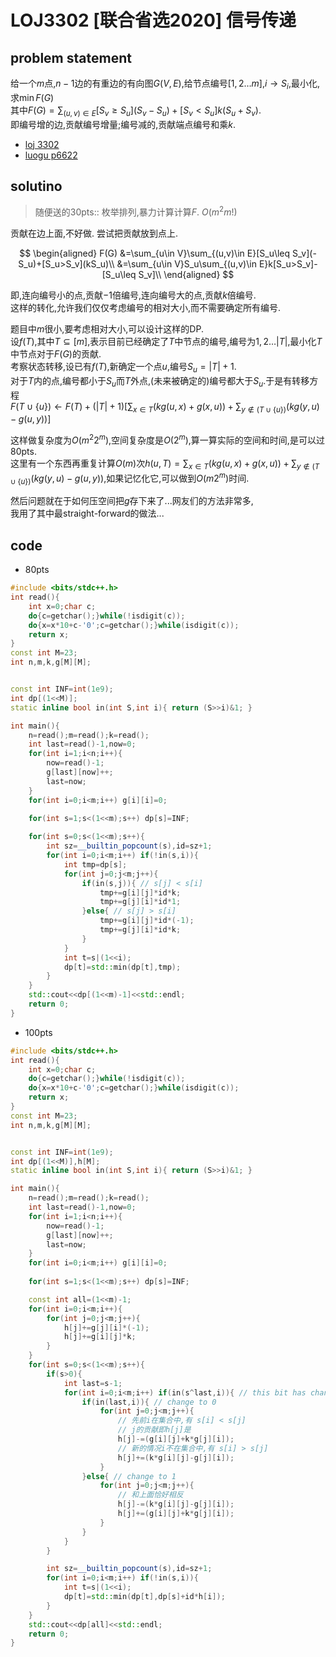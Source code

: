 # LOJ3302 [联合省选2020] 信号传递

## problem statement

给一个$m$点,$n-1$边的有重边的有向图$G(V,E)$,给节点编号$[1,2\ldots m]$,$i\to S_i$,最小化,求$\min F(G)$  
其中$F(G)=\sum_{(u,v)\in E}[S_v\geq S_u](S_v-S_u)+[S_v<S_u]k(S_u+S_v)$.  
即编号增的边,贡献编号增量;编号减的,贡献端点编号和乘$k$.

- [loj 3302](https://loj.ac/p/3302)
- [luogu p6622](https://www.luogu.com.cn/problem/P6622)

## solutino

> 随便送的30pts:: 枚举排列,暴力计算计算$F$. $O(m^2 m!)$

贡献在边上面,不好做. 尝试把贡献放到点上.

$$
\begin{aligned}
F(G)
&=\sum_{u\in V}\sum_{(u,v)\in E}[S_u\leq S_v](-S_u)+[S_u>S_v](kS_u)\\
&=\sum_{u\in V}S_u\sum_{(u,v)\in E}k[S_u>S_v]-[S_u\leq S_v]\\
\end{aligned}
$$

即,连向编号小的点,贡献$-1$倍编号,连向编号大的点,贡献$k$倍编号.  
这样的转化,允许我们仅仅考虑编号的相对大小,而不需要确定所有编号.  

题目中$m$很小,要考虑相对大小,可以设计这样的DP.  
设$f(T)$,其中$T\subseteq [m]$,表示目前已经确定了$T$中节点的编号,编号为$1,2\ldots |T|$,最小化$T$中节点对于$F(G)$的贡献.  
考察状态转移,设已有$f(T)$,新确定一个点$u$,编号$S_u=|T|+1$.  
对于$T$内的点,编号都小于$S_u$而$T$外点,(未来被确定的)编号都大于$S_u$.于是有转移方程  
$F(T\cup \{u\})\leftarrow F(T)+(|T|+1)\left[\sum_{x\in T}\left(k g(u,x)+g(x,u)\right)+\sum_{y\not\in (T\cup\{u\})}\left(k g(y,u)-g(u,y)\right)\right]$  

这样做复杂度为$O(m^2 2^m)$,空间复杂度是$O(2^m)$,算一算实际的空间和时间,是可以过80pts.  
这里有一个东西再重复计算$O(m)$次$h(u,T)=\sum_{x\in T}\left(k g(u,x)+g(x,u)\right)+\sum_{y\not\in (T\cup\{u\})}\left(k g(y,u)-g(u,y)\right)$,如果记忆化它,可以做到$O(m 2^m)$时间.  

然后问题就在于如何压空间把$g$存下来了...网友们的方法非常多,  
我用了其中最straight-forward的做法...

## code

- 80pts

```cpp
#include <bits/stdc++.h>
int read(){
	int x=0;char c;
	do{c=getchar();}while(!isdigit(c));
	do{x=x*10+c-'0';c=getchar();}while(isdigit(c));
	return x;
}
const int M=23;
int n,m,k,g[M][M];


const int INF=int(1e9);
int dp[(1<<M)];
static inline bool in(int S,int i){ return (S>>i)&1; }

int main(){
	n=read();m=read();k=read();
	int last=read()-1,now=0;
	for(int i=1;i<n;i++){
		now=read()-1;
		g[last][now]++;
		last=now;
	}
	for(int i=0;i<m;i++) g[i][i]=0;
	
	for(int s=1;s<(1<<m);s++) dp[s]=INF;

	for(int s=0;s<(1<<m);s++){
		int sz=__builtin_popcount(s),id=sz+1;
		for(int i=0;i<m;i++) if(!in(s,i)){
			int tmp=dp[s];
			for(int j=0;j<m;j++){
				if(in(s,j)){ // s[j] < s[i]
					tmp+=g[i][j]*id*k;
					tmp+=g[j][i]*id*1;
				}else{ // s[j] > s[i]
					tmp+=g[i][j]*id*(-1);
					tmp+=g[j][i]*id*k;
				}
			}
			int t=s|(1<<i);
			dp[t]=std::min(dp[t],tmp);
		}
	}
	std::cout<<dp[(1<<m)-1]<<std::endl;
	return 0;
}
```

- 100pts

```cpp
#include <bits/stdc++.h>
int read(){
	int x=0;char c;
	do{c=getchar();}while(!isdigit(c));
	do{x=x*10+c-'0';c=getchar();}while(isdigit(c));
	return x;
}
const int M=23;
int n,m,k,g[M][M];


const int INF=int(1e9);
int dp[(1<<M)],h[M];
static inline bool in(int S,int i){ return (S>>i)&1; }

int main(){
	n=read();m=read();k=read();
	int last=read()-1,now=0;
	for(int i=1;i<n;i++){
		now=read()-1;
		g[last][now]++;
		last=now;
	}
	for(int i=0;i<m;i++) g[i][i]=0;
	
	for(int s=1;s<(1<<m);s++) dp[s]=INF;

	const int all=(1<<m)-1;
	for(int i=0;i<m;i++){
		for(int j=0;j<m;j++){
			h[j]+=g[j][i]*(-1);
			h[j]+=g[i][j]*k;
		}
	}
	for(int s=0;s<(1<<m);s++){
		if(s>0){
			int last=s-1;
			for(int i=0;i<m;i++) if(in(s^last,i)){ // this bit has changed
				if(in(last,i)){ // change to 0
					for(int j=0;j<m;j++){
						// 先前i在集合中,有 s[i] < s[j]
						// j的贡献即h[j]是
						h[j]-=(g[i][j]+k*g[j][i]);
						// 新的情况i不在集合中,有 s[i] > s[j]
						h[j]+=(k*g[i][j]-g[j][i]);
					}
				}else{ // change to 1
					for(int j=0;j<m;j++){
						// 和上面恰好相反
						h[j]-=(k*g[i][j]-g[j][i]);
						h[j]+=(g[i][j]+k*g[j][i]);
					}
				}
			}
		}

		int sz=__builtin_popcount(s),id=sz+1;
		for(int i=0;i<m;i++) if(!in(s,i)){
			int t=s|(1<<i);
			dp[t]=std::min(dp[t],dp[s]+id*h[i]);
		}
	}
	std::cout<<dp[all]<<std::endl;
	return 0;
}
```




